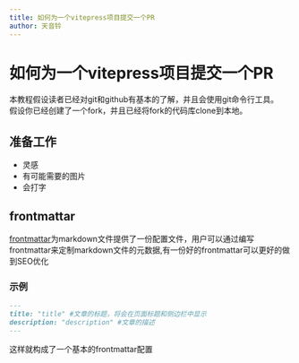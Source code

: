 ```yaml
---
title: 如何为一个vitepress项目提交一个PR
author: 天音铃
---
```

#  如何为一个vitepress项目提交一个PR
本教程假设读者已经对git和github有基本的了解，并且会使用git命令行工具。  
假设你已经创建了一个fork，并且已经将fork的代码库clone到本地。

## 准备工作
* 灵感
* 有可能需要的图片
* 会打字

## frontmattar
[frontmattar](https://vitepress.dev/zh/reference/frontmatter-config)为markdown文件提供了一份配置文件，用户可以通过编写frontmattar来定制markdown文件的元数据,有一份好的frontmattar可以更好的做到SEO优化
### 示例
``` md
---
title: "title" #文章的标题，将会在页面标题和侧边栏中显示
description: "description" #文章的描述
---
```
这样就构成了一个基本的frontmattar配置
